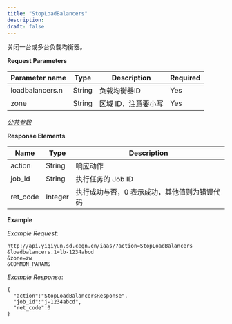 ```yaml
---
title: "StopLoadBalancers"
description: 
draft: false
---
```




关闭一台或多台负载均衡器。

**Request Parameters**

| Parameter name | Type | Description | Required |
| --- | --- | --- | --- |
| loadbalancers.n | String | 负载均衡器ID | Yes |
| zone | String | 区域 ID，注意要小写 | Yes |

[_公共参数_](../../../parameters/)

**Response Elements**

| Name | Type | Description |
| --- | --- | --- |
| action | String | 响应动作 |
| job_id | String | 执行任务的 Job ID |
| ret_code | Integer | 执行成功与否，0 表示成功，其他值则为错误代码 |

**Example**

_Example Request_:

```
http://api.yiqiyun.sd.cegn.cn/iaas/?action=StopLoadBalancers
&loadbalancers.1=lb-1234abcd
&zone=zw
&COMMON_PARAMS
```

_Example Response_:

```
{
  "action":"StopLoadBalancersResponse",
  "job_id":"j-1234abcd",
  "ret_code":0
}
```
